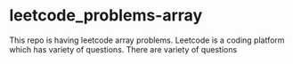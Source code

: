# leetcode_problems-array
This repo is having leetcode array problems.
Leetcode is a coding platform which has variety of questions.
There are variety of questions
